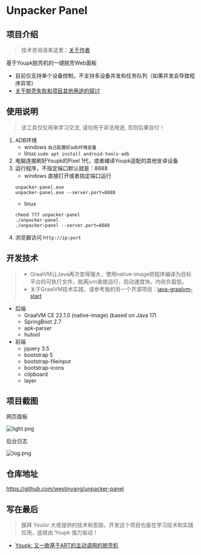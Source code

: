 # Unpacker Panel

## 项目介绍

> 技术咨询请来这里：[关于作者](https://kaihongpai.feishu.cn/wiki/CqWLwJRadibxztkrIWZcogWxnXd)

基于Youpk脱壳机的一键脱壳Web面板

- 目前仅支持单个设备控制，不支持多设备并发和任务队列（如果并发会导致程序异常）  
- [关于脱壳失败和项目其他用途的探讨](https://github.com/westinyang/unpacker-panel/discussions/6)

## 使用说明

> 该工具仅仅用来学习交流, 请勿用于非法用途, 否则后果自付！

1. ADB环境
   - windows `自己配置好adb环境变量`
   - linux `sudo apt install android-tools-adb`
2. 电脑连接刷好Youpk的Pixel 1代，或者编译Youpk适配的其他安卓设备
3. 运行程序，不指定端口默认就是：8888
   - windows 直接打开或者指定端口运行
    ```batch
    unpacker-panel.exe
    unpacker-panel.exe --server.port=8888
    ```
   - linux
    ```shell
    chmod 777 unpacker-panel
    ./unpacker-panel
    ./unpacker-panel --server.port=8888
    ```
4. 浏览器访问 `http://ip:port`

## 开发技术

> - GraalVM让Java再次变得强大，使用native-image把程序编译为目标平台的可执行文件，脱离jvm直接运行，启动速度快，内存负载低。
> - 关于GraalVM技术实践，请参考我的另一个开源项目：[java-graalvm-start](https://github.com/westinyang/java-graalvm-start)

- 后端
    - GraalVM CE 22.1.0 (native-image) (based on Java 17)
    - SpringBoot 2.7
    - apk-parser
    - hutool
- 前端
    - jquery 3.5
    - bootstrap 5
    - bootstrap-fileinput
    - bootstrap-icons
    - clipboard
    - layer

## 项目截图

网页面板

![light.png](./screenshot/light.png)

后台日志

![log.png](./screenshot/log.png)

## 仓库地址

https://github.com/westinyang/unpacker-panel

## 写在最后

> 膜拜 Youlor 大佬提供的技术和思路，开发这个项目也是在学习技术和实践应用，底层由 Youpk 强力驱动！

- [Youpk: 又一款基于ART的主动调用的脱壳机](https://bbs.pediy.com/thread-259854.htm)
